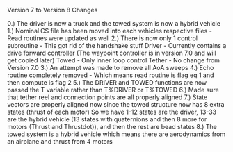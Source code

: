 Version 7 to Version 8 Changes

0.) The driver is now a truck and the towed system is now a hybrid vehicle
1.) Nominal.CS file has been moved into each vehicles respective files - Read routines were updated as well
2.) There is now only 1 control subroutine - This got rid of the handshake stuff
	Driver - Currently contains a drive forward controller (The waypoint controller is in version 7.0 and will get copied later)
	Towed - Only inner loop control
	Tether - No change from Version 7.0
3.) An attempt was made to remove all AoA sweeps
4.) Echo routine completely removed - Which means read routine is flag eq 1 and then compute is flag 2
5.) The DRIVER and TOWED functions are now passed the T variable rather than T%DRIVER or T%TOWED
6.) Made sure that tether reel and connection points are all properly aligned
7.) State vectors are properly aligned now since the towed structure now has 8 extra states (thrust of each motor) So we have
1-12 states are the driver, 13-33 are the hybrid vehicle (13 states with quaternions and then 8 more for motors (Thrust and Thrustdot)), and then the rest are bead states
8.) The towed system is a hybrid vehicle which means there are aerodynamics from an airplane and thrust from 4 motors

